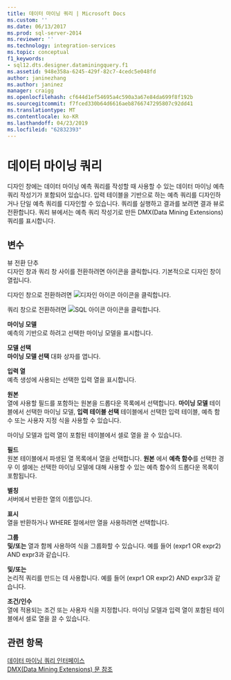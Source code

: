 ```yaml
---
title: 데이터 마이닝 쿼리 | Microsoft Docs
ms.custom: ''
ms.date: 06/13/2017
ms.prod: sql-server-2014
ms.reviewer: ''
ms.technology: integration-services
ms.topic: conceptual
f1_keywords:
- sql12.dts.designer.dataminingquery.f1
ms.assetid: 948e358a-6245-429f-82c7-4cedc5e048fd
author: janinezhang
ms.author: janinez
manager: craigg
ms.openlocfilehash: cf644d1ef54695a4c590a3a67e84da699f8f192b
ms.sourcegitcommit: f7fced330b64d6616aeb8766747295807c92dd41
ms.translationtype: MT
ms.contentlocale: ko-KR
ms.lasthandoff: 04/23/2019
ms.locfileid: "62832393"
---
```

# <a name="data-mining-query"></a>데이터 마이닝 쿼리
  디자인 창에는 데이터 마이닝 예측 쿼리를 작성할 때 사용할 수 있는 데이터 마이닝 예측 쿼리 작성기가 포함되어 있습니다. 입력 테이블을 기반으로 하는 예측 쿼리를 디자인하거나 단일 예측 쿼리를 디자인할 수 있습니다. 쿼리를 실행하고 결과를 보려면 결과 뷰로 전환합니다. 쿼리 뷰에서는 예측 쿼리 작성기로 만든 DMX(Data Mining Extensions) 쿼리를 표시합니다.  
  
## <a name="options"></a>변수  
 뷰 전환 단추  
 디자인 창과 쿼리 창 사이를 전환하려면 아이콘을 클릭합니다. 기본적으로 디자인 창이 열립니다.  
  
 디자인 창으로 전환하려면 ![디자인 아이콘](../media/ssis-designicon.gif "디자인 아이콘") 아이콘을 클릭합니다.  
  
 쿼리 창으로 전환하려면 ![SQL 아이콘](../media/ssis-queryicon.gif "SQL 아이콘") 아이콘을 클릭합니다.  
  
 **마이닝 모델**  
 예측의 기반으로 하려고 선택한 마이닝 모델을 표시합니다.  
  
 **모델 선택**  
 **마이닝 모델 선택** 대화 상자를 엽니다.  
  
 **입력 열**  
 예측 생성에 사용되는 선택한 입력 열을 표시합니다.  
  
 **원본**  
 열에 사용할 필드를 포함하는 원본을 드롭다운 목록에서 선택합니다. **마이닝 모델** 테이블에서 선택한 마이닝 모델, **입력 테이블 선택** 테이블에서 선택한 입력 테이블, 예측 함수 또는 사용자 지정 식을 사용할 수 있습니다.  
  
 마이닝 모델과 입력 열이 포함된 테이블에서 셀로 열을 끌 수 있습니다.  
  
 **필드**  
 원본 테이블에서 파생된 열 목록에서 열을 선택합니다. **원본** 에서 **예측 함수**를 선택한 경우 이 셀에는 선택한 마이닝 모델에 대해 사용할 수 있는 예측 함수의 드롭다운 목록이 포함됩니다.  
  
 **별칭**  
 서버에서 반환한 열의 이름입니다.  
  
 **표시**  
 열을 반환하거나 WHERE 절에서만 열을 사용하려면 선택합니다.  
  
 **그룹**  
 **및/또는** 열과 함께 사용하여 식을 그룹화할 수 있습니다. 예를 들어 (expr1 OR expr2) AND expr3과 같습니다.  
  
 **및/또는**  
 논리적 쿼리를 만드는 데 사용합니다. 예를 들어 (expr1 OR expr2) AND expr3과 같습니다.  
  
 **조건/인수**  
 열에 적용되는 조건 또는 사용자 식을 지정합니다. 마이닝 모델과 입력 열이 포함된 테이블에서 셀로 열을 끌 수 있습니다.  
  
## <a name="see-also"></a>관련 항목  
 [데이터 마이닝 쿼리 인터페이스](../../analysis-services/data-mining/data-mining-query-tools.md)   
 [DMX&#40;Data Mining Extensions&#41; 문 참조](/sql/dmx/data-mining-extensions-dmx-statements)  
  
  

